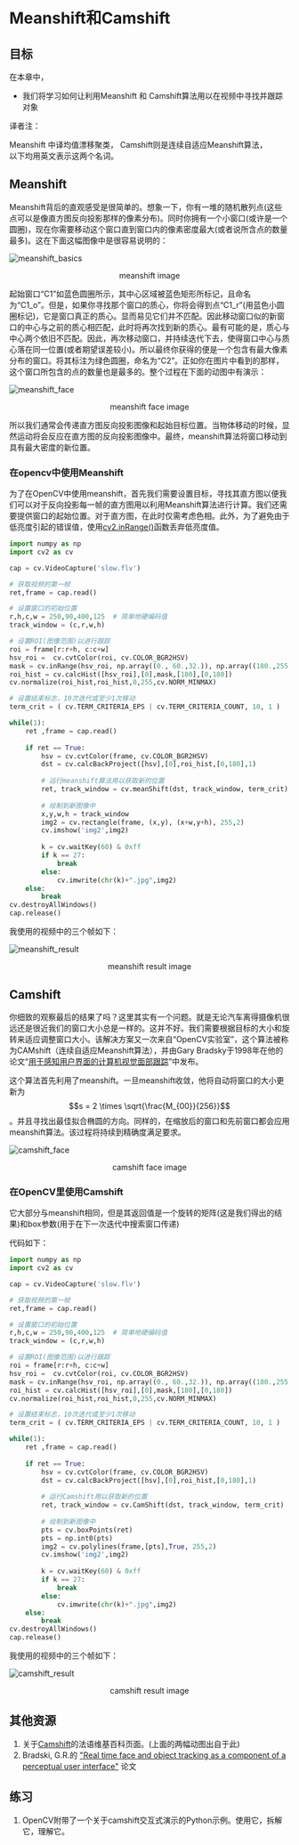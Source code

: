 # Meanshift和Camshift

## 目标

在本章中，

- 我们将学习如何让利用Meanshift 和 Camshift算法用以在视频中寻找并跟踪对象

译者注：

Meanshift 中译均值漂移聚类， Camshift则是连续自适应Meanshift算法，<br>以下均用英文表示这两个名词。

## Meanshift

Meanshift背后的直观感受是很简单的。想象一下，你有一堆的随机散列点(这些点可以是像直方图反向投影那样的像素分布)。同时你拥有一个小窗口(或许是一个圆圈)，现在你需要移动这个窗口直到窗口内的像素密度最大(或者说所含点的数量最多)。这在下面这幅图像中是很容易说明的：

![meanshift_basics](img/meanshift_basics.jpg)

<center>meanshift image</center>

起始窗口“C1”如蓝色圆圈所示，其中心区域被蓝色矩形所标记，且命名为“C1_o”。但是，如果你寻找那个窗口的质心，你将会得到点“C1_r”(用蓝色小圆圈标记)，它是窗口真正的质心。显而易见它们并不匹配。因此移动窗口似的新窗口的中心与之前的质心相匹配，此时将再次找到新的质心。最有可能的是，质心与中心两个依旧不匹配。因此，再次移动窗口，并持续迭代下去，使得窗口中心与质心落在同一位置(或者期望误差较小)。所以最终你获得的便是一个包含有最大像素分布的窗口。将其标注为绿色圆圈，命名为“C2”。正如你在图片中看到的那样，这个窗口所包含的点的数量也是最多的。整个过程在下面的动图中有演示：

![meanshift_face](img/meanshift_face.gif)

<center>meanshift face image</center>

所以我们通常会传递直方图反向投影图像和起始目标位置。当物体移动的时候，显然运动将会反应在直方图的反向投影图像中。最终，meanshift算法将窗口移动到具有最大密度的新位置。

### 在opencv中使用Meanshift

为了在OpenCV中使用meanshift，首先我们需要设置目标，寻找其直方图以便我们可以对于反向投影每一帧的直方图用以利用Meanshift算法进行计算。我们还需要提供窗口的起始位置。对于直方图，在此时仅需考虑色相。此外，为了避免由于低亮度引起的错误值，使用[cv2.inRange()](https://docs.opencv.org/4.0.0/d2/de8/group__core__array.html#ga48af0ab51e36436c5d04340e036ce981)函数丢弃低亮度值。

```python
import numpy as np
import cv2 as cv

cap = cv.VideoCapture('slow.flv')

# 获取视频的第一帧
ret,frame = cap.read()

# 设置窗口的初始位置
r,h,c,w = 250,90,400,125  # 简单地硬编码值
track_window = (c,r,w,h)

# 设置ROI(图像范围)以进行跟踪
roi = frame[r:r+h, c:c+w]
hsv_roi =  cv.cvtColor(roi, cv.COLOR_BGR2HSV)
mask = cv.inRange(hsv_roi, np.array((0., 60.,32.)), np.array((180.,255.,255.)))
roi_hist = cv.calcHist([hsv_roi],[0],mask,[180],[0,180])
cv.normalize(roi_hist,roi_hist,0,255,cv.NORM_MINMAX)

# 设置结束标志，10次迭代或至少1次移动
term_crit = ( cv.TERM_CRITERIA_EPS | cv.TERM_CRITERIA_COUNT, 10, 1 )

while(1):
    ret ,frame = cap.read()
    
    if ret == True:
        hsv = cv.cvtColor(frame, cv.COLOR_BGR2HSV)
        dst = cv.calcBackProject([hsv],[0],roi_hist,[0,180],1)
        
        # 运行meanshift算法用以获取新的位置
        ret, track_window = cv.meanShift(dst, track_window, term_crit)
        
        # 绘制到新图像中
        x,y,w,h = track_window
        img2 = cv.rectangle(frame, (x,y), (x+w,y+h), 255,2)
        cv.imshow('img2',img2)
        
        k = cv.waitKey(60) & 0xff
        if k == 27:
            break
        else:
            cv.imwrite(chr(k)+".jpg",img2)
    else:
        break
cv.destroyAllWindows()
cap.release()
```

我使用的视频中的三个帧如下：

![meanshift_result](img/meanshift_result.jpg)

<center>meanshift result image</center>

## Camshift

你细致的观察最后的结果了吗？这里其实有一个问题。就是无论汽车离得摄像机很远还是很近我们的窗口大小总是一样的。这并不好。我们需要根据目标的大小和旋转来适应调整窗口大小。该解决方案又一次来自“OpenCV实验室”，这个算法被称为CAMshift（连续自适应Meanshift算法），并由Gary Bradsky于1998年在他的论文“[用于感知用户界面的计算机视觉面部跟踪](http://opencv.jp/opencv-1.0.0_org/docs/papers/camshift.pdf)”中发布。

这个算法首先利用了meanshift。一旦meanshift收敛，他将自动将窗口的大小更新为$$s = 2 \times \sqrt{\frac{M_{00}}{256}}$$。并且寻找出最佳拟合椭圆的方向。同样的，在缩放后的窗口和先前窗口都会应用meanshift算法。该过程将持续到精确度满足要求。

![camshift_face](img/camshift_face.gif)

<center>camshift face image</center>

### 在OpenCV里使用Camshift

它大部分与meanshift相同，但是其返回值是一个旋转的矩阵(这是我们得出的结果)和box参数(用于在下一次迭代中搜索窗口传递)

代码如下：

```python
import numpy as np
import cv2 as cv

cap = cv.VideoCapture('slow.flv')

# 获取视频的第一帧
ret,frame = cap.read()

# 设置窗口的初始位置
r,h,c,w = 250,90,400,125  # 简单地硬编码值
track_window = (c,r,w,h)

# 设置ROI(图像范围)以进行跟踪
roi = frame[r:r+h, c:c+w]
hsv_roi =  cv.cvtColor(roi, cv.COLOR_BGR2HSV)
mask = cv.inRange(hsv_roi, np.array((0., 60.,32.)), np.array((180.,255.,255.)))
roi_hist = cv.calcHist([hsv_roi],[0],mask,[180],[0,180])
cv.normalize(roi_hist,roi_hist,0,255,cv.NORM_MINMAX)

# 设置结束标志，10次迭代或至少1次移动
term_crit = ( cv.TERM_CRITERIA_EPS | cv.TERM_CRITERIA_COUNT, 10, 1 )

while(1):
    ret ,frame = cap.read()
    
    if ret == True:
        hsv = cv.cvtColor(frame, cv.COLOR_BGR2HSV)
        dst = cv.calcBackProject([hsv],[0],roi_hist,[0,180],1)
        
        # 运行Camshift用以获取新的位置
        ret, track_window = cv.CamShift(dst, track_window, term_crit)
        
        # 绘制到新图像中
        pts = cv.boxPoints(ret)
        pts = np.int0(pts)
        img2 = cv.polylines(frame,[pts],True, 255,2)
        cv.imshow('img2',img2)
        
        k = cv.waitKey(60) & 0xff
        if k == 27:
            break
        else:
            cv.imwrite(chr(k)+".jpg",img2)
    else:
        break
cv.destroyAllWindows()
cap.release()
```

我使用的视频中的三个帧如下：

![camshift_result](img/camshift_result.jpg)

<center>camshift result image</center>

## 其他资源

1. 关于[Camshift](https://fr.wikipedia.org/wiki/Camshift)的法语维基百科页面。(上面的两幅动图出自于此)
2. Bradski, G.R.的 ["Real time face and object tracking as a component of a perceptual user interface"](https://ieeexplore.ieee.org/document/732882) 论文

## 练习

1. OpenCV附带了一个关于camshift交互式演示的Python示例。使用它，拆解它，理解它。